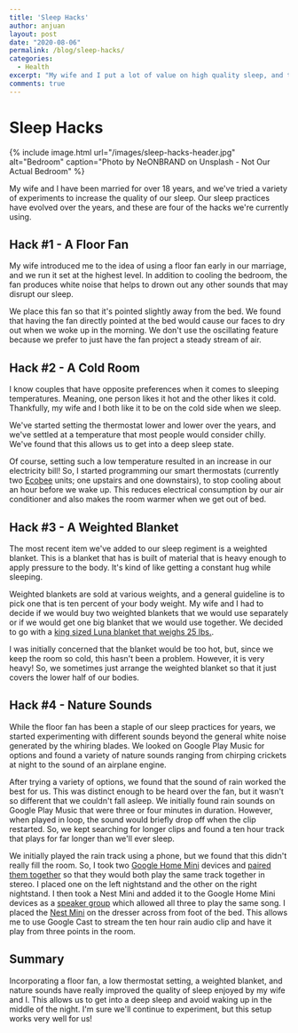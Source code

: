 ```yaml
---
title: 'Sleep Hacks'
author: anjuan
layout: post
date: "2020-08-06"
permalink: /blog/sleep-hacks/
categories:
  - Health
excerpt: "My wife and I put a lot of value on high quality sleep, and these are a few hacks we've put into place to wake up refreshed and energized in the morning."
comments: true
---
```


# Sleep Hacks

{% include image.html url="/images/sleep-hacks-header.jpg" alt="Bedroom" caption="Photo by NeONBRAND on Unsplash - Not Our Actual Bedroom" %}

My wife and I have been married for over 18 years, and we've tried a variety of experiments to increase the quality of our sleep. Our sleep practices have evolved over the years, and these are four of the hacks we're currently using. 

## Hack #1 - A Floor Fan

My wife introduced me to the idea of using a floor fan early in our marriage, and we run it set at the highest level. In addition to cooling the bedroom, the fan produces white noise that helps to drown out any other sounds that may disrupt our sleep. 

We place this fan so that it's pointed slightly away from the bed. We found that having the fan directly pointed at the bed would cause our faces to dry out when we woke up in the morning. We don't use the oscillating feature because we prefer to just have the fan project a steady stream of air. 

## Hack #2 - A Cold Room

I know couples that have opposite preferences when it comes to sleeping temperatures. Meaning, one person likes it hot and the other likes it cold. Thankfully, my wife and I both like it to be on the cold side when we sleep. 

We've started setting the thermostat lower and lower over the years, and we've settled at a temperature that most people would consider chilly. We've found that this allows us to get into a deep sleep state.

Of course, setting such a low temperature resulted in an increase in our electricity bill! So, I started programming our smart thermostats (currently two [Ecobee](https://www.ecobee.com/en-us/smart-thermostats/) units; one upstairs and one downstairs), to stop cooling about an hour before we wake up. This reduces electrical consumption by our air conditioner and also makes the room warmer when we get out of bed. 

## Hack #3 - A Weighted Blanket

The most recent item we've added to our sleep regiment is a weighted blanket. This is a blanket that has is built of material that is heavy enough to apply pressure to the body. It's kind of like getting a constant hug while sleeping.

Weighted blankets are sold at various weights, and a general guideline is to pick one that is ten percent of your body weight. My wife and I had to decide if we would buy two weighted blankets that we would use separately or if we would get one big blanket that we would use together. We decided to go with a [king sized Luna blanket that weighs 25 lbs.](https://www.amazon.com/dp/B07SFJ89J3/ref=cm_sw_r_tw_dp_x_h1mlFbX69FVQX).

I was initially concerned that the blanket would be too hot, but, since we keep the room so cold, this hasn't been a problem. However, it is very heavy! So, we sometimes just arrange the weighted blanket so that it just covers the lower half of our bodies.

## Hack #4 - Nature Sounds

While the floor fan has been a staple of our sleep practices for years, we started experimenting with different sounds beyond the general white noise generated by the whiring blades. We looked on Google Play Music for options and found a variety of nature sounds ranging from chirping crickets at night to the sound of an airplane engine. 

After trying a variety of options, we found that the sound of rain worked the best for us. This was distinct enough to be heard over the fan, but it wasn't so different that we couldn't fall asleep. We initially found rain sounds on Google Play Music that were three or four minutes in duration. However, when played in loop, the sound would briefly drop off when the clip restarted. So, we kept searching for longer clips and found a ten hour track that plays for far longer than we'll ever sleep. 

We initially played the rain track using a phone, but we found that this didn't really fill the room. So, I took two [Google Home Mini](https://store.google.com/us/config/google_home_mini) devices and [paired them together](https://www.cnet.com/how-to/pair-your-google-home-speakers-to-uplevel-your-computer-or-tv/) so that they would both play the same track together in stereo. I placed one on the left nightstand and the other on the right nightstand. I then took a Nest Mini and added it to the Google Home Mini devices as a [speaker group](https://support.google.com/googlenest/answer/7174267?co=GENIE.Platform%3DAndroid&hl=en) which allowed all three to play the same song. I placed the [Nest Mini](https://store.google.com/product/google_nest_mini?gclid=CjwKCAjw1K75BRAEEiwAd41h1OJ8mmTFJlBodK7lPtMhegjzQnClUj31qdePMaR4l5Y4SK6P7_Y7mRoC71kQAvD_BwE&gclsrc=aw.ds) on the dresser across from foot of the bed. This allows me to use Google Cast to stream the ten hour rain audio clip and have it play from three points in the room. 

## Summary

Incorporating a floor fan, a low thermostat setting, a weighted blanket, and nature sounds have really improved the quality of sleep enjoyed by my wife and I. This allows us to get into a deep sleep and avoid waking up in the middle of the night. I'm sure we'll continue to experiment, but this setup works very well for us!
